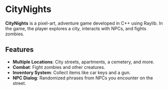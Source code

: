 # CityNights

**CityNights** is a pixel-art, adventure game developed in C++ using Raylib. In the game, the player explores a city, interacts with NPCs, and fights zombies.

## Features
- **Multiple Locations**: City streets, apartments, a cemetery, and more.
- **Combat**: Fight zombies and other creatures.
- **Inventory System**: Collect items like car keys and a gun.
- **NPC Dialog**: Randomized phrases from NPCs you encounter on the street.

